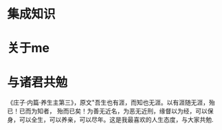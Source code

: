 # 集成知识
  

# 关于me



# 与诸君共勉
《庄子·内篇·养生主第三》，原文"吾生也有涯，而知也无涯。以有涯随无涯，殆已！已而为知者，
殆而已矣！为善无近名，为恶无近刑，缘督以为经，可以保身，可以全生，可以养亲，可以尽年。这是我最喜欢的人生态度，与大家共勉.


